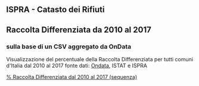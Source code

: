 ## ISPRA - Catasto dei Rifiuti

## Raccolta Differenziata da 2010 al 2017 
### sulla base di un CSV aggregato da OnData 

Visualizzazione del percentuale della Raccolta Differenziata per tutti comuni d'Italia dal 2010 al 2017
fonte dati: [Ondata](https://github.com/ondata/rifiutiUrbaniComunaliISPRA), ISTAT e ISPRA

[% Raccolta Differenziata dal 2010 al 2017 (sequenza)](http://view.ixmaps.com?project=https://raw.githubusercontent.com/gjrichter/viz/master/CatastoRifiuti/ixmaps_project_RD_ONDATA_2010_2017_clip.json)
<br><br>

